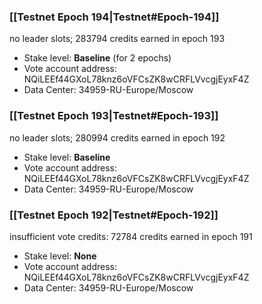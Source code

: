 ### [[Testnet Epoch 194|Testnet#Epoch-194]]
no leader slots; 283794 credits earned in epoch 193
* Stake level: **Baseline** (for 2 epochs)
* Vote account address: NQiLEEf44GXoL78knz6oVFCsZK8wCRFLVvcgjEyxF4Z
* Data Center: 34959-RU-Europe/Moscow
### [[Testnet Epoch 193|Testnet#Epoch-193]]
no leader slots; 280994 credits earned in epoch 192
* Stake level: **Baseline**
* Vote account address: NQiLEEf44GXoL78knz6oVFCsZK8wCRFLVvcgjEyxF4Z
* Data Center: 34959-RU-Europe/Moscow
### [[Testnet Epoch 192|Testnet#Epoch-192]]
insufficient vote credits: 72784 credits earned in epoch 191
* Stake level: **None**
* Vote account address: NQiLEEf44GXoL78knz6oVFCsZK8wCRFLVvcgjEyxF4Z
* Data Center: 34959-RU-Europe/Moscow